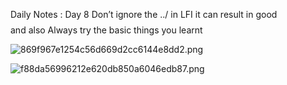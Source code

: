 Daily Notes : Day 8
Don’t ignore the ../  in LFI it can result in good $$$$ and also Always try the basic things you learnt

![869f967e1254c56d669d2cc6144e8dd2.png](869f967e1254c56d669d2cc6144e8dd2.png)

![f88da56996212e620db850a6046edb87.png](f88da56996212e620db850a6046edb87.png)